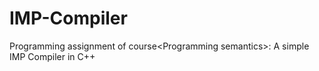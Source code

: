 # IMP-Compiler
Programming assignment of course&lt;Programming semantics>: A simple IMP Compiler in C++
